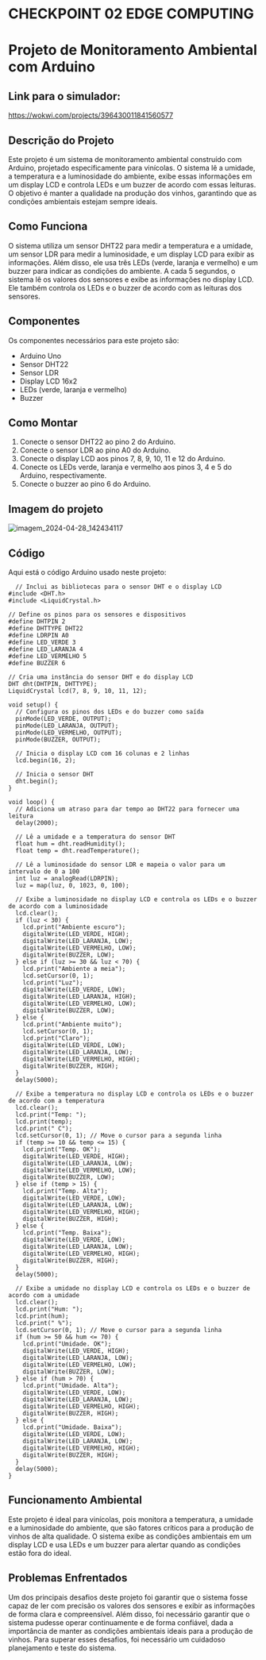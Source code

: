 # CHECKPOINT 02 EDGE COMPUTING

# Projeto de Monitoramento Ambiental com Arduino

## Link para o simulador:
<https://wokwi.com/projects/396430011841560577>

## Descrição do Projeto
Este projeto é um sistema de monitoramento ambiental construído com Arduino, projetado especificamente para vinícolas. O sistema lê a umidade, a temperatura e a luminosidade do ambiente, exibe essas informações em um display LCD e controla LEDs e um buzzer de acordo com essas leituras. O objetivo é manter a qualidade na produção dos vinhos, garantindo que as condições ambientais estejam sempre ideais.

## Como Funciona
O sistema utiliza um sensor DHT22 para medir a temperatura e a umidade, um sensor LDR para medir a luminosidade, e um display LCD para exibir as informações. Além disso, ele usa três LEDs (verde, laranja e vermelho) e um buzzer para indicar as condições do ambiente. A cada 5 segundos, o sistema lê os valores dos sensores e exibe as informações no display LCD. Ele também controla os LEDs e o buzzer de acordo com as leituras dos sensores.

## Componentes
Os componentes necessários para este projeto são:
* Arduino Uno
* Sensor DHT22
* Sensor LDR
* Display LCD 16x2
* LEDs (verde, laranja e vermelho)
* Buzzer

## Como Montar
1. Conecte o sensor DHT22 ao pino 2 do Arduino.
2. Conecte o sensor LDR ao pino A0 do Arduino.
3. Conecte o display LCD aos pinos 7, 8, 9, 10, 11 e 12 do Arduino.
4. Conecte os LEDs verde, laranja e vermelho aos pinos 3, 4 e 5 do Arduino, respectivamente.
5. Conecte o buzzer ao pino 6 do Arduino.

## Imagem do projeto
![imagem_2024-04-28_142434117](https://github.com/aarthurbf/cp02edgecomputing/assets/161460625/1c50b333-08d4-486d-9651-0cc4621bd1ca)

## Código
Aqui está o código Arduino usado neste projeto:
~~~arduino
  // Inclui as bibliotecas para o sensor DHT e o display LCD
#include <DHT.h>
#include <LiquidCrystal.h>

// Define os pinos para os sensores e dispositivos
#define DHTPIN 2
#define DHTTYPE DHT22
#define LDRPIN A0
#define LED_VERDE 3
#define LED_LARANJA 4
#define LED_VERMELHO 5
#define BUZZER 6

// Cria uma instância do sensor DHT e do display LCD
DHT dht(DHTPIN, DHTTYPE);
LiquidCrystal lcd(7, 8, 9, 10, 11, 12);

void setup() {
  // Configura os pinos dos LEDs e do buzzer como saída
  pinMode(LED_VERDE, OUTPUT);
  pinMode(LED_LARANJA, OUTPUT);
  pinMode(LED_VERMELHO, OUTPUT);
  pinMode(BUZZER, OUTPUT);

  // Inicia o display LCD com 16 colunas e 2 linhas
  lcd.begin(16, 2);

  // Inicia o sensor DHT
  dht.begin();
}

void loop() {
  // Adiciona um atraso para dar tempo ao DHT22 para fornecer uma leitura
  delay(2000);

  // Lê a umidade e a temperatura do sensor DHT
  float hum = dht.readHumidity();
  float temp = dht.readTemperature();

  // Lê a luminosidade do sensor LDR e mapeia o valor para um intervalo de 0 a 100
  int luz = analogRead(LDRPIN);
  luz = map(luz, 0, 1023, 0, 100);

  // Exibe a luminosidade no display LCD e controla os LEDs e o buzzer de acordo com a luminosidade
  lcd.clear();
  if (luz < 30) {
    lcd.print("Ambiente escuro");
    digitalWrite(LED_VERDE, HIGH);
    digitalWrite(LED_LARANJA, LOW);
    digitalWrite(LED_VERMELHO, LOW);
    digitalWrite(BUZZER, LOW);
  } else if (luz >= 30 && luz < 70) {
    lcd.print("Ambiente a meia");
    lcd.setCursor(0, 1);
    lcd.print("Luz");
    digitalWrite(LED_VERDE, LOW);
    digitalWrite(LED_LARANJA, HIGH);
    digitalWrite(LED_VERMELHO, LOW);
    digitalWrite(BUZZER, LOW);
  } else {
    lcd.print("Ambiente muito");
    lcd.setCursor(0, 1);
    lcd.print("Claro");
    digitalWrite(LED_VERDE, LOW);
    digitalWrite(LED_LARANJA, LOW);
    digitalWrite(LED_VERMELHO, HIGH);
    digitalWrite(BUZZER, HIGH);
  }
  delay(5000);

  // Exibe a temperatura no display LCD e controla os LEDs e o buzzer de acordo com a temperatura
  lcd.clear();
  lcd.print("Temp: ");
  lcd.print(temp);
  lcd.print(" C");
  lcd.setCursor(0, 1); // Move o cursor para a segunda linha
  if (temp >= 10 && temp <= 15) {
    lcd.print("Temp. OK");
    digitalWrite(LED_VERDE, HIGH);
    digitalWrite(LED_LARANJA, LOW);
    digitalWrite(LED_VERMELHO, LOW);
    digitalWrite(BUZZER, LOW);
  } else if (temp > 15) {
    lcd.print("Temp. Alta");
    digitalWrite(LED_VERDE, LOW);
    digitalWrite(LED_LARANJA, LOW);
    digitalWrite(LED_VERMELHO, HIGH);
    digitalWrite(BUZZER, HIGH);
  } else {
    lcd.print("Temp. Baixa");
    digitalWrite(LED_VERDE, LOW);
    digitalWrite(LED_LARANJA, LOW);
    digitalWrite(LED_VERMELHO, HIGH);
    digitalWrite(BUZZER, HIGH);
  }
  delay(5000);

  // Exibe a umidade no display LCD e controla os LEDs e o buzzer de acordo com a umidade
  lcd.clear();
  lcd.print("Hum: ");
  lcd.print(hum);
  lcd.print(" %");
  lcd.setCursor(0, 1); // Move o cursor para a segunda linha
  if (hum >= 50 && hum <= 70) {
    lcd.print("Umidade. OK");
    digitalWrite(LED_VERDE, HIGH);
    digitalWrite(LED_LARANJA, LOW);
    digitalWrite(LED_VERMELHO, LOW);
    digitalWrite(BUZZER, LOW);
  } else if (hum > 70) {
    lcd.print("Umidade. Alta");
    digitalWrite(LED_VERDE, LOW);
    digitalWrite(LED_LARANJA, LOW);
    digitalWrite(LED_VERMELHO, HIGH);
    digitalWrite(BUZZER, HIGH);
  } else {
    lcd.print("Umidade. Baixa");
    digitalWrite(LED_VERDE, LOW);
    digitalWrite(LED_LARANJA, LOW);
    digitalWrite(LED_VERMELHO, HIGH);
    digitalWrite(BUZZER, HIGH);
  }
  delay(5000);
}
~~~

## Funcionamento Ambiental
Este projeto é ideal para vinícolas, pois monitora a temperatura, a umidade e a luminosidade do ambiente, que são fatores críticos para a produção de vinhos de alta qualidade. O sistema exibe as condições ambientais em um display LCD e usa LEDs e um buzzer para alertar quando as condições estão fora do ideal.

## Problemas Enfrentados
Um dos principais desafios deste projeto foi garantir que o sistema fosse capaz de ler com precisão os valores dos sensores e exibir as informações de forma clara e compreensível. Além disso, foi necessário garantir que o sistema pudesse operar continuamente e de forma confiável, dada a importância de manter as condições ambientais ideais para a produção de vinhos. Para superar esses desafios, foi necessário um cuidadoso planejamento e teste do sistema.
